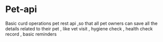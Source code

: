# Pet-api
Basic curd operations pet rest api ,so that all pet owners can save all the details related to their pet , like vet visit , hygiene check , health check record , basic reminders
